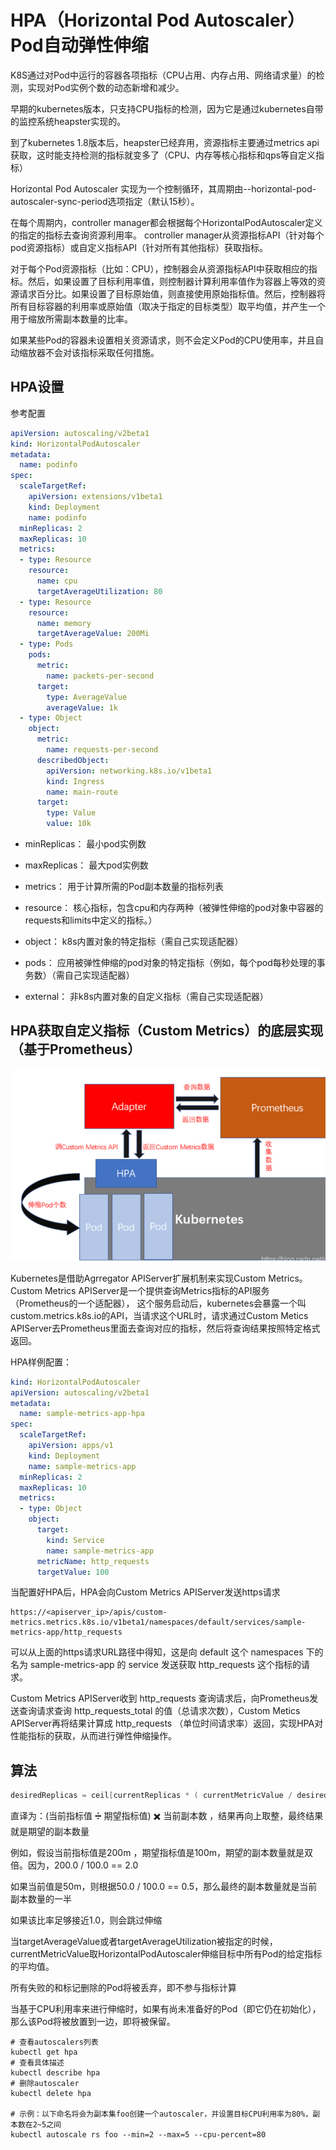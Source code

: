 # HPA（Horizontal Pod Autoscaler）Pod自动弹性伸缩

K8S通过对Pod中运行的容器各项指标（CPU占用、内存占用、网络请求量）的检测，实现对Pod实例个数的动态新增和减少。

早期的kubernetes版本，只支持CPU指标的检测，因为它是通过kubernetes自带的监控系统heapster实现的。

到了kubernetes 1.8版本后，heapster已经弃用，资源指标主要通过metrics api获取，这时能支持检测的指标就变多了（CPU、内存等核心指标和qps等自定义指标）

Horizontal Pod Autoscaler 实现为一个控制循环，其周期由--horizontal-pod-autoscaler-sync-period选项指定（默认15秒）。

在每个周期内，controller manager都会根据每个HorizontalPodAutoscaler定义的指定的指标去查询资源利用率。 controller manager从资源指标API（针对每个pod资源指标）或自定义指标API（针对所有其他指标）获取指标。

对于每个Pod资源指标（比如：CPU），控制器会从资源指标API中获取相应的指标。然后，如果设置了目标利用率值，则控制器计算利用率值作为容器上等效的资源请求百分比。如果设置了目标原始值，则直接使用原始指标值。然后，控制器将所有目标容器的利用率或原始值（取决于指定的目标类型）取平均值，并产生一个用于缩放所需副本数量的比率。

如果某些Pod的容器未设置相关资源请求，则不会定义Pod的CPU使用率，并且自动缩放器不会对该指标采取任何措施。

## HPA设置

参考配置
```yaml
apiVersion: autoscaling/v2beta1
kind: HorizontalPodAutoscaler
metadata:
  name: podinfo
spec:
  scaleTargetRef:
    apiVersion: extensions/v1beta1
    kind: Deployment
    name: podinfo
  minReplicas: 2
  maxReplicas: 10
  metrics:
  - type: Resource
    resource:
      name: cpu
      targetAverageUtilization: 80
  - type: Resource
    resource:
      name: memory
      targetAverageValue: 200Mi
  - type: Pods
    pods:
      metric:
        name: packets-per-second
      target:
        type: AverageValue
        averageValue: 1k
  - type: Object
    object:
      metric:
        name: requests-per-second
      describedObject:
        apiVersion: networking.k8s.io/v1beta1
        kind: Ingress
        name: main-route
      target:
        type: Value
        value: 10k

```
- minReplicas： 最小pod实例数

- maxReplicas： 最大pod实例数

- metrics： 用于计算所需的Pod副本数量的指标列表

- resource： 核心指标，包含cpu和内存两种（被弹性伸缩的pod对象中容器的requests和limits中定义的指标。）

- object： k8s内置对象的特定指标（需自己实现适配器）

- pods： 应用被弹性伸缩的pod对象的特定指标（例如，每个pod每秒处理的事务数）（需自己实现适配器）

- external： 非k8s内置对象的自定义指标（需自己实现适配器）

## HPA获取自定义指标（Custom Metrics）的底层实现（基于Prometheus）
![](.12_hpa_images/hpa_prometheus.png)

Kubernetes是借助Agrregator APIServer扩展机制来实现Custom Metrics。Custom Metrics APIServer是一个提供查询Metrics指标的API服务（Prometheus的一个适配器），
这个服务启动后，kubernetes会暴露一个叫custom.metrics.k8s.io的API，当请求这个URL时，请求通过Custom Metics APIServer去Prometheus里面去查询对应的指标，然后将查询结果按照特定格式返回。

HPA样例配置：
```yaml
kind: HorizontalPodAutoscaler
apiVersion: autoscaling/v2beta1
metadata:
  name: sample-metrics-app-hpa
spec:
  scaleTargetRef:
    apiVersion: apps/v1
    kind: Deployment
    name: sample-metrics-app
  minReplicas: 2
  maxReplicas: 10
  metrics:
  - type: Object
    object:
      target:
        kind: Service
        name: sample-metrics-app
      metricName: http_requests
      targetValue: 100

```

当配置好HPA后，HPA会向Custom Metrics APIServer发送https请求      
```http request
https://<apiserver_ip>/apis/custom-metrics.metrics.k8s.io/v1beta1/namespaces/default/services/sample-metrics-app/http_requests

```
可以从上面的https请求URL路径中得知，这是向 default 这个 namespaces 下的名为 sample-metrics-app 的 service 发送获取 http_requests 这个指标的请求。

Custom Metrics APIServer收到 http_requests 查询请求后，向Prometheus发送查询请求查询 http_requests_total 的值（总请求次数），Custom Metics APIServer再将结果计算成 http_requests （单位时间请求率）返回，实现HPA对性能指标的获取，从而进行弹性伸缩操作。

## 算法
```go
desiredReplicas = ceil[currentReplicas * ( currentMetricValue / desiredMetricValue )]
```
直译为：(当前指标值 ➗ 期望指标值) ✖️ 当前副本数 ，结果再向上取整，最终结果就是期望的副本数量

例如，假设当前指标值是200m ，期望指标值是100m，期望的副本数量就是双倍。因为，200.0 / 100.0 == 2.0

如果当前值是50m，则根据50.0 / 100.0 == 0.5，那么最终的副本数量就是当前副本数量的一半

如果该比率足够接近1.0，则会跳过伸缩

当targetAverageValue或者targetAverageUtilization被指定的时候，currentMetricValue取HorizontalPodAutoscaler伸缩目标中所有Pod的给定指标的平均值。

所有失败的和标记删除的Pod将被丢弃，即不参与指标计算

当基于CPU利用率来进行伸缩时，如果有尚未准备好的Pod（即它仍在初始化），那么该Pod将被放置到一边，即将被保留。

```shell
# 查看autoscalers列表
kubectl get hpa
# 查看具体描述
kubectl describe hpa
# 删除autoscaler
kubectl delete hpa

# 示例：以下命名将会为副本集foo创建一个autoscaler，并设置目标CPU利用率为80%，副本数在2~5之间
kubectl autoscale rs foo --min=2 --max=5 --cpu-percent=80
```